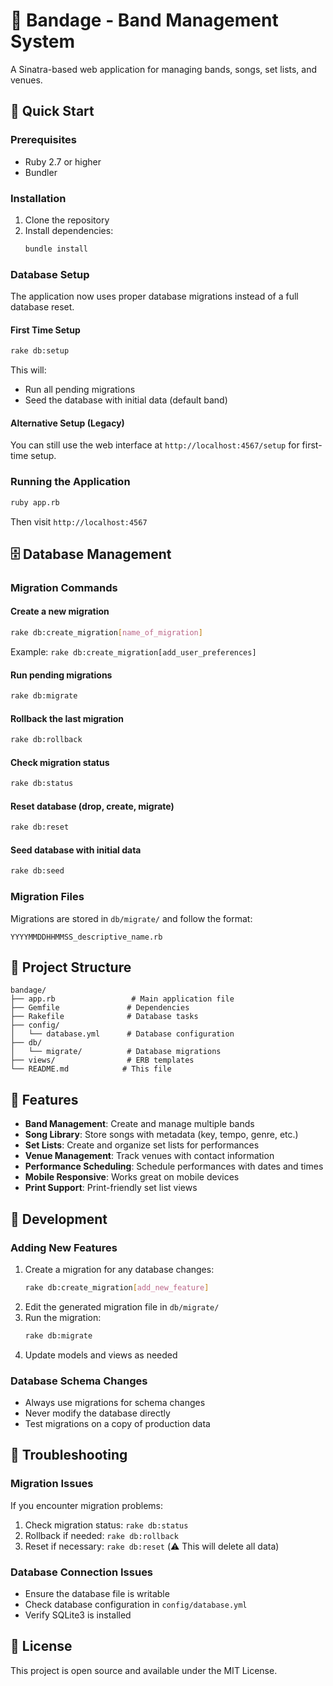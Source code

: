 # 🎸 Bandage - Band Management System

A Sinatra-based web application for managing bands, songs, set lists, and venues.

## 🚀 Quick Start

### Prerequisites
- Ruby 2.7 or higher
- Bundler

### Installation
1. Clone the repository
2. Install dependencies:
   ```bash
   bundle install
   ```

### Database Setup
The application now uses proper database migrations instead of a full database reset.

#### First Time Setup
```bash
rake db:setup
```
This will:
- Run all pending migrations
- Seed the database with initial data (default band)

#### Alternative Setup (Legacy)
You can still use the web interface at `http://localhost:4567/setup` for first-time setup.

### Running the Application
```bash
ruby app.rb
```
Then visit `http://localhost:4567`

## 🗄️ Database Management

### Migration Commands

#### Create a new migration
```bash
rake db:create_migration[name_of_migration]
```
Example: `rake db:create_migration[add_user_preferences]`

#### Run pending migrations
```bash
rake db:migrate
```

#### Rollback the last migration
```bash
rake db:rollback
```

#### Check migration status
```bash
rake db:status
```

#### Reset database (drop, create, migrate)
```bash
rake db:reset
```

#### Seed database with initial data
```bash
rake db:seed
```

### Migration Files
Migrations are stored in `db/migrate/` and follow the format:
```
YYYYMMDDHHMMSS_descriptive_name.rb
```

## 📁 Project Structure

```
bandage/
├── app.rb                 # Main application file
├── Gemfile               # Dependencies
├── Rakefile              # Database tasks
├── config/
│   └── database.yml      # Database configuration
├── db/
│   └── migrate/          # Database migrations
├── views/                # ERB templates
└── README.md            # This file
```

## 🎯 Features

- **Band Management**: Create and manage multiple bands
- **Song Library**: Store songs with metadata (key, tempo, genre, etc.)
- **Set Lists**: Create and organize set lists for performances
- **Venue Management**: Track venues with contact information
- **Performance Scheduling**: Schedule performances with dates and times
- **Mobile Responsive**: Works great on mobile devices
- **Print Support**: Print-friendly set list views

## 🔧 Development

### Adding New Features
1. Create a migration for any database changes:
   ```bash
   rake db:create_migration[add_new_feature]
   ```
2. Edit the generated migration file in `db/migrate/`
3. Run the migration:
   ```bash
   rake db:migrate
   ```
4. Update models and views as needed

### Database Schema Changes
- Always use migrations for schema changes
- Never modify the database directly
- Test migrations on a copy of production data

## 🐛 Troubleshooting

### Migration Issues
If you encounter migration problems:
1. Check migration status: `rake db:status`
2. Rollback if needed: `rake db:rollback`
3. Reset if necessary: `rake db:reset` (⚠️ This will delete all data)

### Database Connection Issues
- Ensure the database file is writable
- Check database configuration in `config/database.yml`
- Verify SQLite3 is installed

## 📝 License

This project is open source and available under the MIT License. 